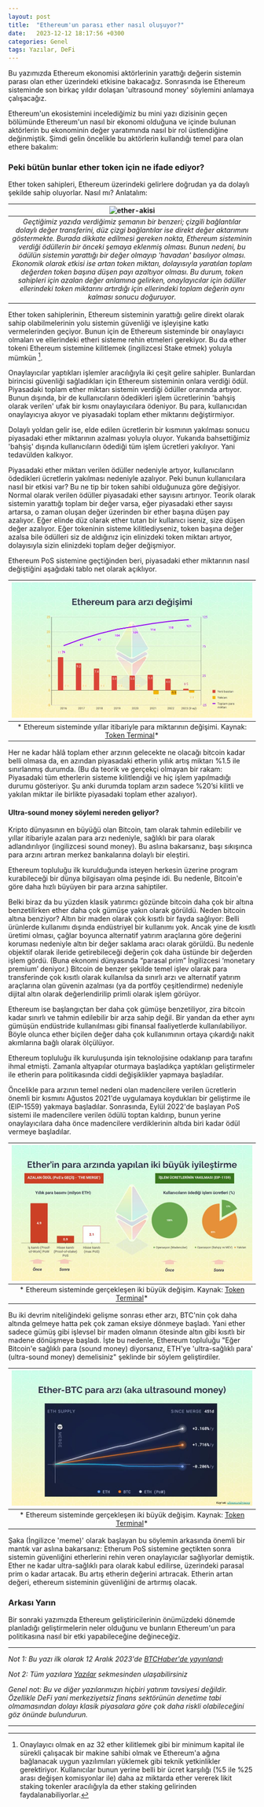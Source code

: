 ```yaml
---
layout: post
title:  "Ethereum'un parası ether nasıl oluşuyor?"
date:   2023-12-12 18:17:56 +0300
categories: Genel
tags: Yazılar, DeFi
---
```


Bu yazımızda Ethereum ekonomisi aktörlerinin yarattığı değerin sistemin parası olan ether üzerindeki etkisine bakacağız. Sonrasında ise Ethereum sisteminde son birkaç yıldır dolaşan 'ultrasound money' söylemini anlamaya çalışacağız. 

Ethereum'un ekosistemini incelediğimiz bu mini yazı dizisinin geçen bölümünde Ethereum'un nasıl bir ekonomi olduğuna ve içinde bulunan aktörlerin bu ekonominin değer yaratımında nasıl bir rol üstlendiğine değinmiştik. Şimdi gelin öncelikle bu aktörlerin kullandığı temel para olan ethere bakalım:  

### Peki bütün bunlar ether token için ne ifade ediyor?
Ether token sahipleri, Ethereum üzerindeki gelirlere doğrudan ya da dolaylı şekilde sahip oluyorlar. Nasıl mı? Anlatalım: 

| ![ether-akisi](/assets/ether-akisi-jpg)|
|:--:| 
|*Geçtiğimiz yazıda verdiğimiz şemanın bir benzeri; çizgili bağlantılar dolaylı değer transferini, düz çizgi bağlantılar ise direkt değer aktarımını göstermekte. Burada dikkate edilmesi gereken nokta, Ethereum sisteminin verdiği ödüllerin bir önceki şemaya eklenmiş olması. Bunun nedeni, bu ödülün sistemin yarattığı bir değer olmayıp 'havadan' basılıyor olması. Ekonomik olarak etkisi ise artan token miktarı, dolayısıyla yaratılan toplam değerden token başına düşen payı azaltıyor olması. Bu durum, token sahipleri için azalan değer anlamına gelirken, onaylayıcılar için ödüller ellerindeki token miktarını artırdığı için ellerindeki toplam değerin aynı kalması sonucu doğuruyor.*|

Ether token sahiplerinin, Ethereum sisteminin yarattığı gelire direkt olarak sahip olabilmelerinin yolu sistemin güvenliği ve işleyişine katkı vermelerinden geçiyor. Bunun için de Ethereum sisteminde bir onaylayıcı olmaları ve ellerindeki etheri sisteme rehin etmeleri gerekiyor. Bu da ether tokeni Ethereum sistemine kilitlemek (ingilizcesi Stake etmek) yoluyla mümkün [^1]. 

Onaylayıcılar yaptıkları işlemler aracılığıyla iki çeşit gelire sahipler. Bunlardan birincisi güvenliği sağladıkları için Ethereum sisteminin onlara verdiği ödül. Piyasadaki toplam ether miktarı sistemin verdiği ödüller oranında artıyor.  Bunun dışında, bir de kullanıcıların ödedikleri işlem ücretlerinin 'bahşiş olarak verilen' ufak bir kısmı onaylayıcılara ödeniyor. Bu para, kullanıcıdan onaylayıcıya akıyor ve piyasadaki toplam ether miktarını değiştirmiyor. 

Dolaylı yoldan gelir ise, elde edilen ücretlerin bir kısmının yakılması sonucu piyasadaki ether miktarının azalması yoluyla oluyor.  Yukarıda bahsettiğimiz 'bahşiş' dışında kullanıcıların ödediği tüm işlem ücretleri yakılıyor. Yani tedavülden kalkıyor. 

Piyasadaki ether miktarı verilen ödüller nedeniyle artıyor, kullanıcıların ödedikleri ücretlerin yakılması nedeniyle azalıyor. Peki bunun kullanıcılara nasıl bir etkisi var? Bu ne tip bir token sahibi olduğunuza göre değişiyor. Normal olarak verilen ödüller piyasadaki ether sayısını artırıyor. Teorik olarak sistemin yarattığı toplam bir değer varsa, eğer piyasadaki ether sayısı artarsa, o zaman oluşan değer üzerinden bir ether başına düşen pay azalıyor. Eğer elinde düz olarak ether tutan bir kullanıcı iseniz, size düşen değer azalıyor. Eğer tokeninin sisteme kilitlediyseniz, token başına değer azalsa bile ödülleri siz de aldığınız için elinizdeki token miktarı artıyor, dolayısıyla sizin elinizdeki toplam değer değişmiyor. 

Ethereum PoS sistemine geçtiğinden beri, piyasadaki ether miktarının nasıl değiştiğini aşağıdaki tablo net olarak açıklıyor. 

| ![ethereum-para-arzi](/assets/ethereum-para-arzi.jpg)|
|:--:| 
|* Ethereum sisteminde yıllar itibariyle para miktarının değişimi. Kaynak: [Token Terminal](https://tokenterminal.com/resources/crypto-research/ethereum-investment-framework#the-business-model)*|

Her ne kadar hâlâ toplam ether arzının gelecekte ne olacağı bitcoin kadar belli olmasa da, en azından piyasadaki etherin yıllık artış miktarı %1.5 ile sınırlanmış durumda. (Bu da teorik ve gerçekçi olmayan bir rakam: Piyasadaki tüm etherlerin sisteme kilitlendiği ve hiç işlem yapılmadığı durumu gösteriyor. Şu anki durumda toplam arzın sadece %20’si kilitli ve yakılan miktar ile birlikte piyasadaki toplam ether azalıyor). 

#### Ultra-sound money söylemi nereden geliyor?
Kripto dünyasının en büyüğü olan Bitcoin, tam olarak tahmin edilebilir ve yıllar itibariyle azalan para arzı nedeniyle, sağlıklı bir para olarak adlandırılıyor (ingilizcesi sound money). Bu aslına bakarsanız, başı sıkışınca para arzını artıran merkez bankalarına dolaylı bir eleştiri. 

Ethereum topluluğu ilk kurulduğunda isteyen herkesin üzerine program kurabileceği bir dünya bilgisayarı olma peşinde idi. Bu nedenle, Bitcoin'e göre daha hızlı büyüyen bir para arzına sahiptiler. 

Belki biraz da bu yüzden klasik yatırımcı gözünde bitcoin daha çok bir altına benzetilirken ether daha çok gümüşe yakın olarak görüldü. Neden bitcoin altına benziyor? Altın bir maden olarak çok kısıtlı bir fayda sağlıyor: Belli ürünlerde kullanımı dışında endüstriyel bir kullanımı yok. Ancak yine de kısıtlı üretimi olması, çağlar boyunca alternatif yatırım araçlarına göre değerini koruması nedeniyle altın bir değer saklama aracı olarak görüldü. Bu nedenle objektif olarak ileride getirebileceği değerin çok daha üstünde bir değerden işlem gördü. (Buna ekonomi dünyasında “parasal prim” İngilizcesi ‘monetary premium’ deniyor.) Bitcoin de benzer şekilde temel işlev olarak para transferinde çok kısıtlı olarak kullanılsa da sınırlı arzı ve alternatif yatırım araçlarına olan güvenin azalması (ya da portföy çeşitlendirme) nedeniyle dijital altın olarak değerlendirilip primli olarak işlem görüyor. 

Ethereum ise başlangıçtan ber daha çok gümüşe benzetiliyor, zira bitcoin kadar sınırlı ve tahmin edilebilir bir arza sahip değil. Bir yandan da ether aynı gümüşün endüstride kullanılması gibi finansal faaliyetlerde kullanılabiliyor. Böyle olunca ether biçilen değer daha çok kullanımının ortaya çıkardığı nakit akımlarına bağlı olarak ölçülüyor.  

Ethereum topluluğu ilk kuruluşunda işin teknolojisine odaklanıp para tarafını ihmal etmişti. Zamanla altyapılar oturmaya başladıkça yaptıkları geliştirmeler ile etherin para politikasında ciddi değişiklikler yapmaya başladılar. 

Öncelikle para arzının temel nedeni olan madencilere verilen ücretlerin önemli bir kısmını Ağustos 2021'de uygulamaya koydukları bir geliştirme ile (EIP-1559) yakmaya başladılar. Sonrasında, Eylül 2022'de başlayan PoS sistemi ile madencilere verilen ödülü toptan kaldırıp, bunun yerine onaylayıcılara daha önce madencilere verdiklerinin altıda biri kadar ödül vermeye başladılar. 

| ![ethereum-degisiklikler](/assets/ethereum-degisiklikler.jpg)|
|:--:| 
|* Ethereum sisteminde gerçekleşen iki büyük değişim. Kaynak: [Token Terminal](https://tokenterminal.com/resources/crypto-research/ethereum-investment-framework#the-business-model)*|

Bu iki devrim niteliğindeki gelişme sonrası ether arzı, BTC'nin çok daha altında gelmeye hatta pek çok zaman eksiye dönmeye başladı. Yani ether sadece gümüş gibi işlevsel bir maden olmanın ötesinde altın gibi kısıtlı bir madene dönüşmeye başladı. İşte bu nedenle, Ethereum topluluğu "Eğer Bitcoin'e sağlıklı para (sound money) diyorsanız, ETH'ye 'ultra-sağlıklı para' (ultra-sound money) demelisiniz" şeklinde bir söylem geliştirdiler. 

| ![ether-vs-btc-para-arzi](/assets/ether-vs-btc-para-arzi.jpg)|
|:--:| 
|* Ethereum sisteminde gerçekleşen iki büyük değişim. Kaynak: [Token Terminal](https://tokenterminal.com/resources/crypto-research/ethereum-investment-framework#the-business-model)*|

Şaka (İngilizce 'meme)' olarak başlayan bu söylemin arkasında önemli bir mantık var aslına bakarsanız: Etherum PoS sistemine geçtikten sonra sistemin güvenliğini etherlerini rehin veren onaylayıcılar sağlıyorlar demiştik. Ether ne kadar ultra-sağlıklı para olarak kabul edilirse, üzerindeki parasal prim o kadar artacak. Bu artış etherin değerini artıracak. Etherin artan değeri, ethereum sisteminin güvenliğini de artırmış olacak. 

### Arkası Yarın 

Bir sonraki yazımızda Ethereum geliştiricilerinin önümüzdeki dönemde planladığı geliştirmelerin neler olduğunu ve bunların Ethereum'un para politikasına nasıl bir etki yapabileceğine değineceğiz. 

---

*Not 1: Bu yazı ilk olarak 12 Aralık 2023'de [BTCHaber'de yayınlandı]()*

*Not 2: Tüm yazılara [Yazılar](/articles/) sekmesinden ulaşabilirsiniz*

*Genel not: Bu ve diğer yazılarımızın hiçbiri yatırım tavsiyesi değildir. Özellikle DeFi yani merkeziyetsiz finans sektörünün denetime tabi olmamasından dolayı klasik piyasalara göre çok daha riskli olabileceğini göz önünde bulundurun.*

---
[^1]: Onaylayıcı olmak en az 32 ether kilitlemek gibi bir minimum kapital ile sürekli çalışacak bir makine sahibi olmak ve Ethereum'a ağına bağlanacak uygun yazılımıları yüklemek gibi teknik yetkinlikler gerektiriyor. Kullanıcılar bunun yerine belli bir ücret karşılığı (%5 ile %25 arası değişen komisyonlar ile) daha az miktarda ether vererek likit staking tokenler aracılığıyla da ether staking gelirinden faydalanabiliyorlar. 
